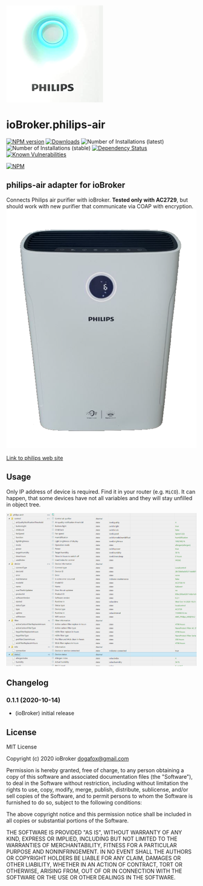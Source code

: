 ![Logo](admin/philips-air.png)
# ioBroker.philips-air

[![NPM version](http://img.shields.io/npm/v/iobroker.philips-air.svg)](https://www.npmjs.com/package/iobroker.philips-air)
[![Downloads](https://img.shields.io/npm/dm/iobroker.philips-air.svg)](https://www.npmjs.com/package/iobroker.philips-air)
![Number of Installations (latest)](http://iobroker.live/badges/philips-air-installed.svg)
![Number of Installations (stable)](http://iobroker.live/badges/philips-air-stable.svg)
[![Dependency Status](https://img.shields.io/david/iobroker-community-adapters/iobroker.philips-air.svg)](https://david-dm.org/iobroker-community-adapters/iobroker.philips-air)
[![Known Vulnerabilities](https://snyk.io/test/github/iobroker-community-adapters/ioBroker.philips-air/badge.svg)](https://snyk.io/test/github/iobroker-community-adapters/ioBroker.philips-air)

[![NPM](https://nodei.co/npm/iobroker.philips-air.png?downloads=true)](https://nodei.co/npm/iobroker.philips-air/)

## philips-air adapter for ioBroker
Connects Philips air purifier with ioBroker.
**Tested only with AC2729**, but should work with new purifier that communicate via COAP with encryption.
![AC2729](img/device.png)

[Link to philips web site](https://www.philips.de/c-m-ho/luftreiniger-und-luftbefeuchter/kombi)

## Usage
Only IP address of device is required. Find it in your router (e.g. `MiCO`).
It can happen, that some devices have not all variables and they will stay unfilled in object tree.

![Objects](img/objects.png)
## Changelog

### 0.1.1 (2020-10-14)
* (ioBroker) initial release

## License
MIT License

Copyright (c) 2020 ioBroker <dogafox@gmail.com>

Permission is hereby granted, free of charge, to any person obtaining a copy
of this software and associated documentation files (the "Software"), to deal
in the Software without restriction, including without limitation the rights
to use, copy, modify, merge, publish, distribute, sublicense, and/or sell
copies of the Software, and to permit persons to whom the Software is
furnished to do so, subject to the following conditions:

The above copyright notice and this permission notice shall be included in all
copies or substantial portions of the Software.

THE SOFTWARE IS PROVIDED "AS IS", WITHOUT WARRANTY OF ANY KIND, EXPRESS OR
IMPLIED, INCLUDING BUT NOT LIMITED TO THE WARRANTIES OF MERCHANTABILITY,
FITNESS FOR A PARTICULAR PURPOSE AND NONINFRINGEMENT. IN NO EVENT SHALL THE
AUTHORS OR COPYRIGHT HOLDERS BE LIABLE FOR ANY CLAIM, DAMAGES OR OTHER
LIABILITY, WHETHER IN AN ACTION OF CONTRACT, TORT OR OTHERWISE, ARISING FROM,
OUT OF OR IN CONNECTION WITH THE SOFTWARE OR THE USE OR OTHER DEALINGS IN THE
SOFTWARE.